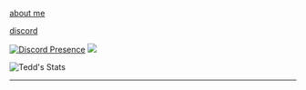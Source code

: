 [about me](https://bio.site/tedddeptrai)

[discord](https://discord.com/users/446306943749849088)

[![Discord Presence](https://lanyard.cnrad.dev/api/446306943749849088)](https://discord.com/users/446306943749849088) ![](https://github-readme-stats.vercel.app/api/top-langs/?username=tedd&theme=dark&hide_border=false&include_all_commits=false&count_private=false&layout=compact)

 ![Tedd's Stats](https://github-readme-stats.vercel.app/api?username=Tedd&show_icons=true)

---
